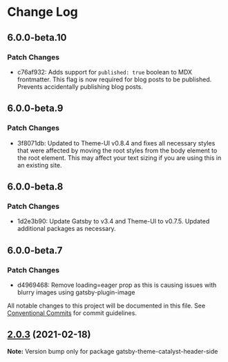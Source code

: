 # Change Log

## 6.0.0-beta.10

### Patch Changes

- c76af932: Adds support for `published: true` boolean to MDX frontmatter. This flag is now required for blog posts to be published. Prevents accidentally publishing blog posts.

## 6.0.0-beta.9

### Patch Changes

- 3f8071db: Updated to Theme-UI v0.8.4 and fixes all necessary styles that were affected by moving the root styles from the body element to the root element. This may affect your text sizing if you are using this in an existing site.

## 6.0.0-beta.8

### Patch Changes

- 1d2e3b90: Update Gatsby to v3.4 and Theme-UI to v0.7.5. Updated additional packages as necessary.

## 6.0.0-beta.7

### Patch Changes

- d4969468: Remove loading=eager prop as this is causing issues with blurry images using gatsby-plugin-image

All notable changes to this project will be documented in this file.
See [Conventional Commits](https://conventionalcommits.org) for commit guidelines.

## [2.0.3](https://github.com/ehowey/gatsby-theme-catalyst/compare/gatsby-theme-catalyst-header-side@2.0.2...gatsby-theme-catalyst-header-side@2.0.3) (2021-02-18)

**Note:** Version bump only for package gatsby-theme-catalyst-header-side
